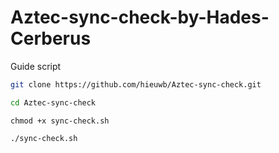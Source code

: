 # Aztec-sync-check-by-Hades-Cerberus
Guide script
```bash
git clone https://github.com/hieuwb/Aztec-sync-check.git 
```
```bash
cd Aztec-sync-check
```
```
chmod +x sync-check.sh 
```
```
./sync-check.sh
```
